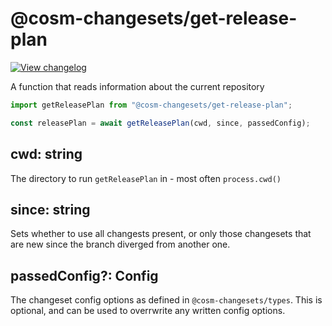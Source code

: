 # @cosm-changesets/get-release-plan

[![View changelog](https://img.shields.io/badge/changelogs.xyz-Explore%20Changelog-brightgreen)](https://changelogs.xyz/@cosm-changesets/get-release-plan)

A function that reads information about the current repository

```js
import getReleasePlan from "@cosm-changesets/get-release-plan";

const releasePlan = await getReleasePlan(cwd, since, passedConfig);
```

## cwd: string

The directory to run `getReleasePlan` in - most often `process.cwd()`

## since: string

Sets whether to use all changests present, or only those changesets that are new since the branch
diverged from another one.

## passedConfig?: Config

The changeset config options as defined in `@cosm-changesets/types`. This is optional, and can be used to overrwrite any written config options.

